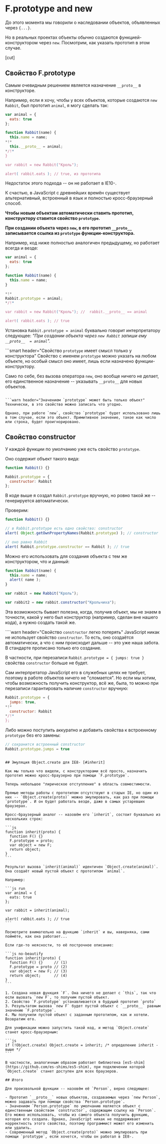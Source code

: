 # F.prototype and new

До этого момента мы говорили о наследовании объектов, объявленных через `{...}`.

Но в реальных проектах объекты обычно создаются функцией-конструктором через `new`. Посмотрим, как указать прототип в этом случае.

[cut]

## Свойство F.prototype

Самым очевидным решением является назначение `__proto__` в конструкторе.

Например, если я хочу, чтобы у всех объектов, которые создаются `new Rabbit`, был прототип `animal`, я могу сделать так:

```js run
var animal = {
  eats: true
};

function Rabbit(name) {
  this.name = name;
*!*
  this.__proto__ = animal;
*/!*
}

var rabbit = new Rabbit("Кроль");

alert( rabbit.eats ); // true, из прототипа
```

Недостаток этого подхода -- он не работает в IE10-.

К счастью, в JavaScript с древнейших времён существует альтернативный, встроенный в язык и полностью кросс-браузерный способ.

**Чтобы новым объектам автоматически ставить прототип, конструктору ставится свойство `prototype`.**

**При создании объекта через `new`, в его прототип `__proto__` записывается ссылка из `prototype` функции-конструктора.**

Например, код ниже полностью аналогичен предыдущему, но работает всегда и везде:

```js run
var animal = {
  eats: true
};

function Rabbit(name) {
  this.name = name;
}

*!*
Rabbit.prototype = animal;
*/!*

var rabbit = new Rabbit("Кроль"); //  rabbit.__proto__ == animal

alert( rabbit.eats ); // true
```

Установка `Rabbit.prototype = animal` буквально говорит интерпретатору следующее: *"При создании объекта через `new Rabbit` запиши ему `__proto__  = animal`".*

```smart header="Свойство `prototype` имеет смысл только у конструктора"
Свойство с именем `prototype` можно указать на любом объекте, но особый смысл оно имеет, лишь если назначено функции-конструктору.

Само по себе, без вызова оператора `new`, оно вообще ничего не делает, его единственное назначение -- указывать `__proto__` для новых объектов.
```

```warn header="Значением `prototype` может быть только объект"
Технически, в это свойство можно записать что угодно.

Однако, при работе `new`, свойство `prototype` будет использовано лишь в том случае, если это объект. Примитивное значение, такое как число или строка, будет проигнорировано.
```

## Свойство constructor

У каждой функции по умолчанию уже есть свойство `prototype`.

Оно содержит объект такого вида:

```js
function Rabbit() {}

Rabbit.prototype = {
  constructor: Rabbit
};
```

В коде выше я создал `Rabbit.prototype` вручную, но ровно такой же -- генерируется автоматически.

Проверим:

```js run
function Rabbit() {}

// в Rabbit.prototype есть одно свойство: constructor
alert( Object.getOwnPropertyNames(Rabbit.prototype) ); // constructor

// оно равно Rabbit
alert( Rabbit.prototype.constructor == Rabbit ); // true
```

Можно его использовать для создания объекта с тем же конструктором, что и данный:

```js run
function Rabbit(name) {
  this.name = name;
  alert( name );
}

var rabbit = new Rabbit("Кроль");

var rabbit2 = new rabbit.constructor("Крольчиха");
```

Эта возможность бывает полезна, когда, получив объект, мы не знаем в точности, какой у него был конструктор (например, сделан вне нашего кода), а нужно создать такой же.

````warn header="Свойство `constructor` легко потерять"
JavaScript никак не использует свойство `constructor`. То есть, оно создаётся автоматически, а что с ним происходит дальше -- это уже наша забота. В стандарте прописано только его создание.

В частности, при перезаписи `Rabbit.prototype = { jumps: true }` свойства `constructor` больше не будет.

Сам интерпретатор JavaScript его в служебных целях не требует, поэтому в работе объектов ничего не "сломается". Но если мы хотим, чтобы возможность получить конструктор, всё же, была, то можно при перезаписи гарантировать наличие `constructor` вручную:
```js
Rabbit.prototype = {
  jumps: true,
*!*
  constructor: Rabbit
*/!*
};
```

Либо можно поступить аккуратно и добавить свойства к встроенному `prototype` без его замены:
```js
// сохранится встроенный constructor
Rabbit.prototype.jumps = true
```
````

## Эмуляция Object.create для IE8- [#inherit]

Как мы только что видели, с конструкторами всё просто, назначить прототип можно кросс-браузерно при помощи `F.prototype`.

Теперь небольшое "лирическое отступление" в область совместимости.

Прямые методы работы с прототипом отсутствуют в старых IE, но один из них -- `Object.create(proto)` можно эмулировать, как раз при помощи `prototype`. И он будет работать везде, даже в самых устаревших браузерах.

Кросс-браузерный аналог -- назовём его `inherit`, состоит буквально из нескольких строк:

```js
function inherit(proto) {
  function F() {}
  F.prototype = proto;
  var object = new F;
  return object;
}
```

Результат вызова `inherit(animal)` идентичен `Object.create(animal)`. Она создаёт новый пустой объект с прототипом `animal`.

Например:

```js run
var animal = {
  eats: true
};

var rabbit = inherit(animal);

alert( rabbit.eats ); // true
```

Посмотрите внимательно на функцию `inherit` и вы, наверняка, сами поймёте, как она работает...

Если где-то неясности, то её построчное описание:

```js no-beautify
function inherit(proto) {
  function F() {}     // (1)
  F.prototype = proto // (2)
  var object = new F; // (3)
  return object;      // (4)
}
```

1. Создана новая функция `F`. Она ничего не делает с `this`, так что если вызвать `new F`, то получим пустой объект.
2. Свойство `F.prototype` устанавливается в будущий прототип `proto`
3. Результатом вызова `new F` будет пустой объект с `__proto__` равным значению `F.prototype`.
4. Мы получили пустой объект с заданным прототипом, как и хотели. Возвратим его.

Для унификации можно запустить такой код, и метод `Object.create` станет кросс-браузерным:

```js
if (!Object.create) Object.create = inherit; /* определение inherit - выше */
```

В частности, аналогичным образом работает библиотека [es5-shim](https://github.com/es-shims/es5-shim), при подключении которой `Object.create` станет доступен для всех браузеров.

## Итого

Для произвольной функции -- назовём её `Person`, верно следующее:

- Прототип `__proto__` новых объектов, создаваемых через `new Person`, можно задавать при помощи свойства `Person.prototype`.
- Значением `Person.prototype` по умолчанию является объект с единственным свойством `constructor`, содержащим ссылку на `Person`. Его можно использовать, чтобы из самого объекта получить функцию, которая его создала. Однако, JavaScript никак не поддерживает корректность этого свойства, поэтому программист может его изменить или удалить.
- Современный метод `Object.create(proto)` можно эмулировать при помощи `prototype`, если хочется, чтобы он работал в IE8-.

